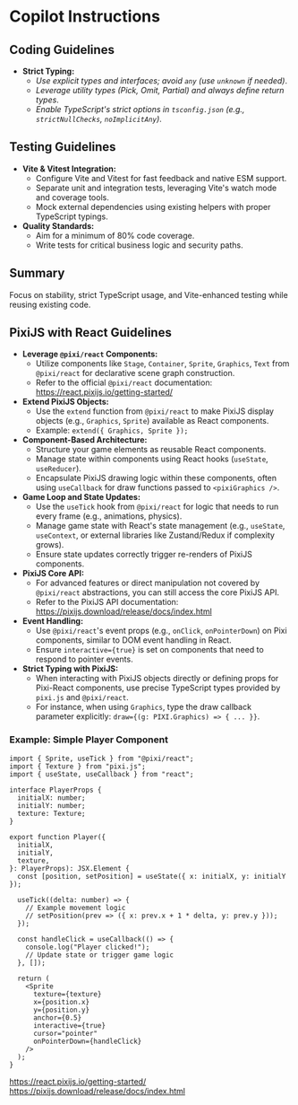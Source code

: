# Copilot Instructions

## Coding Guidelines

- **Strict Typing:**
  - _Use explicit types and interfaces; avoid `any` (use `unknown` if needed)_.
  - _Leverage utility types (Pick, Omit, Partial) and always define return types_.
  - _Enable TypeScript's strict options in `tsconfig.json` (e.g., `strictNullChecks`, `noImplicitAny`)_.

## Testing Guidelines

- **Vite & Vitest Integration:**
  - Configure Vite and Vitest for fast feedback and native ESM support.
  - Separate unit and integration tests, leveraging Vite's watch mode and coverage tools.
  - Mock external dependencies using existing helpers with proper TypeScript typings.
- **Quality Standards:**
  - Aim for a minimum of 80% code coverage.
  - Write tests for critical business logic and security paths.

## Summary

Focus on stability, strict TypeScript usage, and Vite-enhanced testing while reusing existing code.

## PixiJS with React Guidelines

- **Leverage `@pixi/react` Components:**
  - Utilize components like `Stage`, `Container`, `Sprite`, `Graphics`, `Text` from `@pixi/react` for declarative scene graph construction.
  - Refer to the official `@pixi/react` documentation: https://react.pixijs.io/getting-started/
- **Extend PixiJS Objects:**
  - Use the `extend` function from `@pixi/react` to make PixiJS display objects (e.g., `Graphics`, `Sprite`) available as React components.
  - Example: `extend({ Graphics, Sprite });`
- **Component-Based Architecture:**
  - Structure your game elements as reusable React components.
  - Manage state within components using React hooks (`useState`, `useReducer`).
  - Encapsulate PixiJS drawing logic within these components, often using `useCallback` for draw functions passed to `<pixiGraphics />`.
- **Game Loop and State Updates:**
  - Use the `useTick` hook from `@pixi/react` for logic that needs to run every frame (e.g., animations, physics).
  - Manage game state with React's state management (e.g., `useState`, `useContext`, or external libraries like Zustand/Redux if complexity grows).
  - Ensure state updates correctly trigger re-renders of PixiJS components.
- **PixiJS Core API:**
  - For advanced features or direct manipulation not covered by `@pixi/react` abstractions, you can still access the core PixiJS API.
  - Refer to the PixiJS API documentation: https://pixijs.download/release/docs/index.html
- **Event Handling:**
  - Use `@pixi/react`'s event props (e.g., `onClick`, `onPointerDown`) on Pixi components, similar to DOM event handling in React.
  - Ensure `interactive={true}` is set on components that need to respond to pointer events.
- **Strict Typing with PixiJS:**
  - When interacting with PixiJS objects directly or defining props for Pixi-React components, use precise TypeScript types provided by `pixi.js` and `@pixi/react`.
  - For instance, when using `Graphics`, type the draw callback parameter explicitly: `draw={(g: PIXI.Graphics) => { ... }}`.

### Example: Simple Player Component

```tsx
import { Sprite, useTick } from "@pixi/react";
import { Texture } from "pixi.js";
import { useState, useCallback } from "react";

interface PlayerProps {
  initialX: number;
  initialY: number;
  texture: Texture;
}

export function Player({
  initialX,
  initialY,
  texture,
}: PlayerProps): JSX.Element {
  const [position, setPosition] = useState({ x: initialX, y: initialY });

  useTick((delta: number) => {
    // Example movement logic
    // setPosition(prev => ({ x: prev.x + 1 * delta, y: prev.y }));
  });

  const handleClick = useCallback(() => {
    console.log("Player clicked!");
    // Update state or trigger game logic
  }, []);

  return (
    <Sprite
      texture={texture}
      x={position.x}
      y={position.y}
      anchor={0.5}
      interactive={true}
      cursor="pointer"
      onPointerDown={handleClick}
    />
  );
}
```

https://react.pixijs.io/getting-started/
https://pixijs.download/release/docs/index.html

